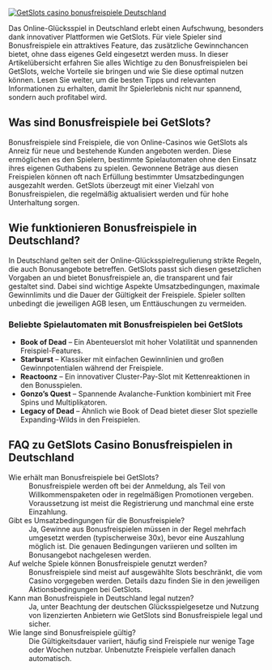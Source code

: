 [![GetSlots casino bonusfreispiele Deutschland](https://123-caf.pages.dev/gitsignup.png)](https://vrmoo.ru/Bt82HjjY)

<p>Das Online-Glücksspiel in Deutschland erlebt einen Aufschwung, besonders dank innovativer Plattformen wie GetSlots. Für viele Spieler sind Bonusfreispiele ein attraktives Feature, das zusätzliche Gewinnchancen bietet, ohne dass eigenes Geld eingesetzt werden muss. In dieser Artikelübersicht erfahren Sie alles Wichtige zu den Bonusfreispielen bei GetSlots, welche Vorteile sie bringen und wie Sie diese optimal nutzen können. Lesen Sie weiter, um die besten Tipps und relevanten Informationen zu erhalten, damit Ihr Spielerlebnis nicht nur spannend, sondern auch profitabel wird.</p>  <h2>Was sind Bonusfreispiele bei GetSlots?</h2> <p>Bonusfreispiele sind Freispiele, die von Online-Casinos wie GetSlots als Anreiz für neue und bestehende Kunden angeboten werden. Diese ermöglichen es den Spielern, bestimmte Spielautomaten ohne den Einsatz ihres eigenen Guthabens zu spielen. Gewonnene Beträge aus diesen Freispielen können oft nach Erfüllung bestimmter Umsatzbedingungen ausgezahlt werden. GetSlots überzeugt mit einer Vielzahl von Bonusfreispielen, die regelmäßig aktualisiert werden und für hohe Unterhaltung sorgen.</p>  <h2>Wie funktionieren Bonusfreispiele in Deutschland?</h2> <p>In Deutschland gelten seit der Online-Glücksspielregulierung strikte Regeln, die auch Bonusangebote betreffen. GetSlots passt sich diesen gesetzlichen Vorgaben an und bietet Bonusfreispiele an, die transparent und fair gestaltet sind. Dabei sind wichtige Aspekte Umsatzbedingungen, maximale Gewinnlimits und die Dauer der Gültigkeit der Freispiele. Spieler sollten unbedingt die jeweiligen AGB lesen, um Enttäuschungen zu vermeiden.</p>  <h3>Beliebte Spielautomaten mit Bonusfreispielen bei GetSlots</h3> <ul>   <li><strong>Book of Dead</strong> – Ein Abenteuerslot mit hoher Volatilität und spannenden Freispiel-Features.</li>   <li><strong>Starburst</strong> – Klassiker mit einfachen Gewinnlinien und großen Gewinnpotentialen während der Freispiele.</li>   <li><strong>Reactoonz</strong> – Ein innovativer Cluster-Pay-Slot mit Kettenreaktionen in den Bonusspielen.</li>   <li><strong>Gonzo’s Quest</strong> – Spannende Avalanche-Funktion kombiniert mit Free Spins und Multiplikatoren.</li>   <li><strong>Legacy of Dead</strong> – Ähnlich wie Book of Dead bietet dieser Slot spezielle Expanding-Wilds in den Freispielen.</li> </ul>  <h2>FAQ zu GetSlots Casino Bonusfreispielen in Deutschland</h2> <dl>   <dt>Wie erhält man Bonusfreispiele bei GetSlots?</dt>   <dd>Bonusfreispiele werden oft bei der Anmeldung, als Teil von Willkommenspaketen oder in regelmäßigen Promotionen vergeben. Voraussetzung ist meist die Registrierung und manchmal eine erste Einzahlung.</dd>      <dt>Gibt es Umsatzbedingungen für die Bonusfreispiele?</dt>   <dd>Ja, Gewinne aus Bonusfreispielen müssen in der Regel mehrfach umgesetzt werden (typischerweise 30x), bevor eine Auszahlung möglich ist. Die genauen Bedingungen variieren und sollten im Bonusangebot nachgelesen werden.</dd>      <dt>Auf welche Spiele können Bonusfreispiele genutzt werden?</dt>   <dd>Bonusfreispiele sind meist auf ausgewählte Slots beschränkt, die vom Casino vorgegeben werden. Details dazu finden Sie in den jeweiligen Aktionsbedingungen bei GetSlots.</dd>      <dt>Kann man Bonusfreispiele in Deutschland legal nutzen?</dt>   <dd>Ja, unter Beachtung der deutschen Glücksspielgesetze und Nutzung von lizenzierten Anbietern wie GetSlots sind Bonusfreispiele legal und sicher.</dd>    <dt>Wie lange sind Bonusfreispiele gültig?</dt>   <dd>Die Gültigkeitsdauer variiert, häufig sind Freispiele nur wenige Tage oder Wochen nutzbar. Unbenutzte Freispiele verfallen danach automatisch.</dd> </dl>